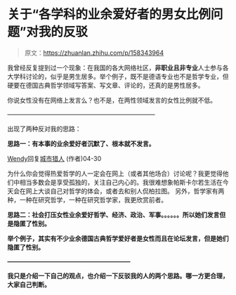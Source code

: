 # 关于“各学科的业余爱好者的男女比例问题”对我的反驳

> 原文：<https://zhuanlan.zhihu.com/p/158343964>

我曾经反复提到过一个现象：在我国的各大网络社区，**非职业且非专业**人士参与各大学科讨论的，似乎是男生居多。举个例子，既不是德语专业也不是哲学专业，但硬要在德国古典哲学领域写答案、写文章、评论的，还真的是男性居多。

你说女性没有在网络上发言么？也不是，在两性领域发言的女性比例就不低。

————————————————————————

出现了两种反对我的思路：

**思路一：有本事的业余爱好者沉默了、根本就不发言。**

[Wendy](https://www.zhihu.com/people/wendy-79-7-39)回复[城市猎人](https://www.zhihu.com/people/cheng-shi-xi-ren-6) (作者)04-30

为什么你会觉得热爱哲学的人一定会在网上（或者其他场合）讨论呢？我更觉得他们中相当多数会是享受孤独的，关注自己内心的。我很难想象帕斯卡尔若生活在今天会在网上大谈自己对哲学的体会，或者去和别人侃柏拉图。
另外，哲学家有两种，一种在研究哲学，一种在研究哲学家，我更欣赏前者。

**思路二：社会打压女性业余爱好哲学、经济、政治、军事。。。。。。所以她们发言但是隐匿了性别。**

**举个例子，其实有不少业余德国古典哲学爱好者是女性而且在论坛发言，但是她们隐匿了性别。**

**————————————————————**

**我只是介绍一下自己的观点，也介绍一下反驳我的人的两个思路。哪一方更合理，大家自己判断。**